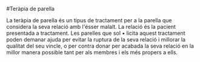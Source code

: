 #Teràpia de parella

La teràpia de parella és un tipus de tractament per a la parella que considera la seva relació amb l'ésser malalt. La relació és la pacient presentada a tractament. Les  parelles que sol • licita aquest tractament poden demanar ajuda per evitar la ruptura de la seva relació i millorar la qualitat del seu vincle, o per contra donar per acabada la seva relació en la millor manera possible tant per als membres i els més propers a ells.